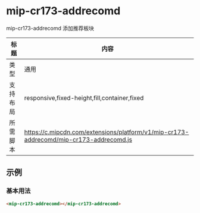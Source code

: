 # mip-cr173-addrecomd

mip-cr173-addrecomd 添加推荐板块

标题|内容
----|----
类型|通用
支持布局|responsive,fixed-height,fill,container,fixed
所需脚本|https://c.mipcdn.com/extensions/platform/v1/mip-cr173-addrecomd/mip-cr173-addrecomd.js


## 示例

### 基本用法
```html
<mip-cr173-addrecomd></mip-cr173-addrecomd>
```




